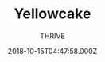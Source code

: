 ---
title: Yellowcake
github: https://github.com/thriveweb/yellowcake
demo: https://yellowcake.netlify.app/
author: THRIVE
ssg:
  - Gatsby
cms:
  - NetlifyCMS
date: 2018-10-15T04:47:58.000Z
description: >-
  A starter project for creating lightning-fast websites with Gatsby v2 and
  Netlify-CMS v2 + Uploadcare intergration.
draft: true
publish_date: '2018-10-15T04:47:58Z'
update_date: '2022-05-12T05:16:52Z'
github_star: 305
github_fork: 135
---